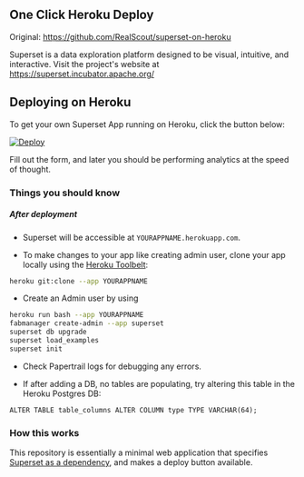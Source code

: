 ## One Click Heroku Deploy
Original: https://github.com/RealScout/superset-on-heroku

Superset is a data exploration platform designed to be visual, intuitive, and interactive. Visit the project's website at <https://superset.incubator.apache.org/>

## Deploying on Heroku

To get your own Superset App running on Heroku, click the button below:

[![Deploy](https://www.herokucdn.com/deploy/button.svg)](https://heroku.com/deploy?template=https://github.com/zintj/superset-on-heroku)

Fill out the form, and later you should be performing analytics at the speed of thought.

### Things you should know
##### After deployment

- Superset will be accessible at `YOURAPPNAME.herokuapp.com`.

- To make changes to your app like creating admin user, clone your app locally using the [Heroku Toolbelt](https://toolbelt.heroku.com/):

```sh
heroku git:clone --app YOURAPPNAME
```
- Create an Admin user by using

```sh
heroku run bash --app YOURAPPNAME
fabmanager create-admin --app superset
superset db upgrade
superset load_examples
superset init
```

- Check Papertrail logs for debugging any errors.

- If after adding a DB, no tables are populating, try altering this table in the Heroku Postgres DB:
```
ALTER TABLE table_columns ALTER COLUMN type TYPE VARCHAR(64);
```
### How this works

This repository is essentially a minimal web application that specifies [Superset as a dependency](https://superset.incubator.apache.org/installation.html), and makes a deploy button available.
